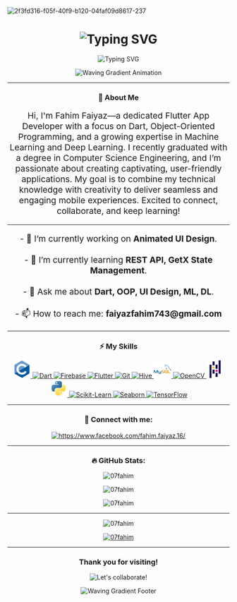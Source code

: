 ![2f3fd316-f05f-40f9-b120-04faf09d8617-237](https://github.com/user-attachments/assets/4d850372-3a89-483a-89c7-e2f258012594)
<!DOCTYPE html>
<html lang="en">
<head>
  <meta charset="UTF-8">
  <meta name="viewport" content="width=device-width, initial-scale=1.0">
</head>
<body>
  <!-- Main Header with Typing Animation -->
  <h1 align="center">
    <img src="https://readme-typing-svg.herokuapp.com?font=JetBrains+Mono&size=30&duration=3000&pause=800&color=9B5DE5&center=true&vCenter=true&width=550&lines=Hi+there!+I'm+Fahim+Faiyaz+%F0%9F%91%8B" 
         alt="Typing SVG" 
         style="display: inline-block; animation: bounceIn 2s;" />
  </h1>

  <!-- Typing Animation for Profession -->
  <p align="center">
    <img src="https://readme-typing-svg.herokuapp.com?font=JetBrains+Mono&size=30&duration=3000&pause=800&color=9B5DE5&center=true&vCenter=true&width=600&height=50&lines=Flutter+UI+Designer;GetX+State+Management+Learner;Responsive+UI+Specialist;AI+ML+%26+DL+Enthusiast;Let's+Build+Something+Great!" 
         alt="Typing SVG" 
         style="display: inline-block; animation: fadeInDown 2s;" />
  </p>

  <!-- Gradient Animation under Header -->
  <p align="center">
    <img src="https://capsule-render.vercel.app/api?type=waving&color=0:9B5DE5,100:00BBF9&height=100&section=header&animation=fadeIn" 
         alt="Waving Gradient Animation"
         style="display: inline-block; animation: bounceInDown 3s;" />
  </p>
</body>
</html>

---

<!-- Fancy Badges Section with Animation -->
<h3 align="center">🚀 About Me</h3>
<!-- About Me Text with Fade In Effect -->
<p align="center" style="font-size: 1.2rem; animation: fadeInUp 2s;">
  Hi, I'm Fahim Faiyaz—a dedicated Flutter App Developer with a focus on Dart, Object-Oriented Programming, and a growing expertise in Machine Learning and Deep Learning. I recently graduated with a degree in Computer Science Engineering, and I’m passionate about creating captivating, user-friendly applications. My goal is to combine my technical knowledge with creativity to deliver seamless and engaging mobile experiences. Excited to connect, collaborate, and keep learning!

---
<p align="center" style="font-size: 1.2rem; animation: fadeInUp 2.5s;">
  - 🔭 I’m currently working on <strong>Animated UI Design</strong>.<br><br>
  - 🌱 I’m currently learning <strong>REST API, GetX State Management</strong>.<br><br>
  - 💬 Ask me about <strong>Dart, OOP, UI Design, ML, DL</strong>.<br><br>
  - 📫 How to reach me: <strong>faiyazfahim743@gmail.com</strong>
</p>

---
<h3 align="center">⚡ My Skills</h3>
<p align="center">
  <a href="https://www.cprogramming.com/" target="_blank" rel="noreferrer">
    <img src="https://raw.githubusercontent.com/devicons/devicon/master/icons/c/c-original.svg" alt="C" width="40" height="40"/>
  </a>
  <a href="https://dart.dev" target="_blank" rel="noreferrer">
    <img src="https://www.vectorlogo.zone/logos/dartlang/dartlang-icon.svg" alt="Dart" width="40" height="40"/>
  </a>
  <a href="https://firebase.google.com/" target="_blank" rel="noreferrer">
    <img src="https://www.vectorlogo.zone/logos/firebase/firebase-icon.svg" alt="Firebase" width="40" height="40"/>
  </a>
  <a href="https://flutter.dev" target="_blank" rel="noreferrer">
    <img src="https://www.vectorlogo.zone/logos/flutterio/flutterio-icon.svg" alt="Flutter" width="40" height="40"/>
  </a>
  <a href="https://git-scm.com/" target="_blank" rel="noreferrer">
    <img src="https://www.vectorlogo.zone/logos/git-scm/git-scm-icon.svg" alt="Git" width="40" height="40"/>
  </a>
  <a href="https://hive.apache.org/" target="_blank" rel="noreferrer">
    <img src="https://www.vectorlogo.zone/logos/apache_hive/apache_hive-icon.svg" alt="Hive" width="40" height="40"/>
  </a>
  <a href="https://www.mysql.com/" target="_blank" rel="noreferrer">
    <img src="https://raw.githubusercontent.com/devicons/devicon/master/icons/mysql/mysql-original-wordmark.svg" alt="MySQL" width="40" height="40"/>
  </a>
  <a href="https://opencv.org/" target="_blank" rel="noreferrer">
    <img src="https://www.vectorlogo.zone/logos/opencv/opencv-icon.svg" alt="OpenCV" width="40" height="40"/>
  </a>
  <a href="https://pandas.pydata.org/" target="_blank" rel="noreferrer">
    <img src="https://raw.githubusercontent.com/devicons/devicon/master/icons/pandas/pandas-original.svg" alt="Pandas" width="40" height="40"/>
  </a>
  <a href="https://www.python.org" target="_blank" rel="noreferrer">
    <img src="https://raw.githubusercontent.com/devicons/devicon/master/icons/python/python-original.svg" alt="Python" width="40" height="40"/>
  </a>
  <a href="https://scikit-learn.org/" target="_blank" rel="noreferrer">
    <img src="https://upload.wikimedia.org/wikipedia/commons/0/05/Scikit_learn_logo_small.svg" alt="Scikit-Learn" width="40" height="40"/>
  </a>
  <a href="https://seaborn.pydata.org/" target="_blank" rel="noreferrer">
    <img src="https://seaborn.pydata.org/_images/logo-mark-lightbg.svg" alt="Seaborn" width="40" height="40"/>
  </a>
  <a href="https://www.tensorflow.org" target="_blank" rel="noreferrer">
    <img src="https://www.vectorlogo.zone/logos/tensorflow/tensorflow-icon.svg" alt="TensorFlow" width="40" height="40"/>
  </a>
</p>


---
<h3 align="center">💼 Connect with me:</h3>
<p align="center">
<a href="https://fb.com/https://www.facebook.com/fahim.faiyaz.16/" target="blank"><img align="center" src="https://raw.githubusercontent.com/rahuldkjain/github-profile-readme-generator/master/src/images/icons/Social/facebook.svg" alt="https://www.facebook.com/fahim.faiyaz.16/" height="30" width="40" /></a>
</p>

---
<h3 align="center">🔥 GitHub Stats:</h3>
<p align="center">
  <img src="https://github-readme-stats.vercel.app/api/top-langs?username=07fahim&show_icons=true&locale=en&layout=compact" alt="07fahim" />
</p>
<p align="center">
  <img src="https://github-readme-stats.vercel.app/api?username=07fahim&show_icons=true&locale=en" alt="07fahim" />
</p>
<p align="center">
  <img src="https://github-readme-streak-stats.herokuapp.com/?user=07fahim" alt="07fahim" />

---
</p>

<p align="center"> <img src="https://komarev.com/ghpvc/?username=07fahim&label=Profile%20views&color=0e75b6&style=flat" alt="07fahim" /> </p>

<p align="center"> <a href="https://github.com/ryo-ma/github-profile-trophy"><img src="https://github-profile-trophy.vercel.app/?username=07fahim" alt="07fahim" /></a> </p>

---
<!-- Final Outro with Blue to Green Typing Animation -->
<h3 align="center">Thank you for visiting!</h3>
<!-- Typing Animation Section -->
<p align="center" style="display: flex; justify-content: center;">
  <img src="https://readme-typing-svg.herokuapp.com?font=JetBrains+Mono&size=30&duration=3000&pause=800&color=9B5DE5&center=true&vCenter=true&width=550&lines=Let's+collaborate!;Reach+me+anytime!" 
       alt="Let's collaborate!" 
       style="animation: fadeInUp 3s;" />
</p>


<!-- Blue Gradient Animation Footer -->
<p align="center">
  <img src="https://capsule-render.vercel.app/api?type=waving&color=0:9B5DE5,100:00BBF9&height=100&section=header&animation=fadeIn"  
       alt="Waving Gradient Footer" 
       style="animation: bounceInUp 2s;" />
</p>



